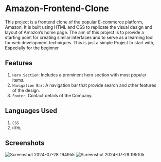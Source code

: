 # Amazon-Frontend-Clone
This project is a frontend clone of the popular E-commerce platform, Amazon. It is built using HTML and CSS to replicate the visual design and layout of Amazon’s home page. The aim of this project is to provide a starting point for creating similar interfaces and to serve as a learning tool for web development techniques.
This is just a simple Project to start with, Especially for the beginner
## Features
1. `Hero Section`: Includes a prominent hero section with most popular items.
2. `Navigation Bar`: A navigation bar that provide search and other features of the design.
3. `Footer`: Contact details of the Company.
## Languages Used
1. `CSS`
2. `HTML`
## Screenshots
![Screenshot 2024-07-28 194955](https://github.com/user-attachments/assets/5ee86ddf-eb6f-4194-acbe-c5ec2d20ae4d)
![Screenshot 2024-07-28 195105](https://github.com/user-attachments/assets/2643e3c8-a933-4b89-8b0f-93c5bd9592cf)

